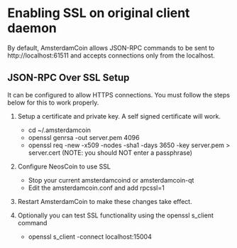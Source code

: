 Enabling SSL on original client daemon
======================================
By default, AmsterdamCoin allows JSON-RPC commands to be sent to http://localhost:61511
and accepts connections only from the localhost.

JSON-RPC Over SSL Setup
-----------------------
It can be configured to allow HTTPS connections.  You must follow the steps below
for this to work properly.

1. Setup a certificate and private key.  A self signed certificate will work.
    * cd ~/.amsterdamcoin
    * openssl genrsa -out server.pem 4096
    * openssl req -new -x509 -nodes -sha1 -days 3650 -key server.pem > server.cert
    (NOTE: you should NOT enter a passphrase)

2. Configure NeosCoin to use SSL
    * Stop your current amsterdamcoind or amsterdamcoin-qt
    * Edit the amsterdamcoin.conf and add
      rpcssl=1

3. Restart AmsterdamCoin to make these changes take effect.

4. Optionally you can test SSL functionality using the openssl s_client command
    * openssl s_client -connect localhost:15004
